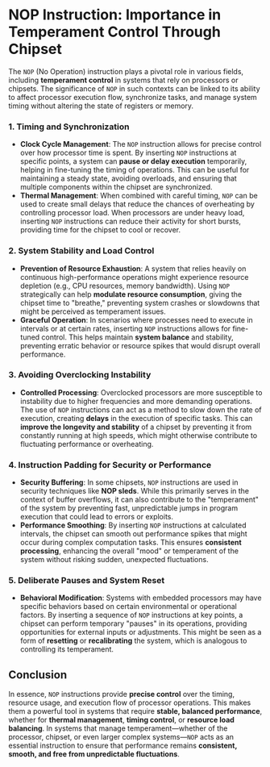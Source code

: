 # NOP Instruction: Importance in Temperament Control Through Chipset

The `NOP` (No Operation) instruction plays a pivotal role in various fields, including **temperament control** in systems that rely on processors or chipsets. The significance of `NOP` in such contexts can be linked to its ability to affect processor execution flow, synchronize tasks, and manage system timing without altering the state of registers or memory.

### 1. Timing and Synchronization
   - **Clock Cycle Management**: The `NOP` instruction allows for precise control over how processor time is spent. By inserting `NOP` instructions at specific points, a system can **pause or delay execution** temporarily, helping in fine-tuning the timing of operations. This can be useful for maintaining a steady state, avoiding overloads, and ensuring that multiple components within the chipset are synchronized.
   - **Thermal Management**: When combined with careful timing, `NOP` can be used to create small delays that reduce the chances of overheating by controlling processor load. When processors are under heavy load, inserting `NOP` instructions can reduce their activity for short bursts, providing time for the chipset to cool or recover.

### 2. System Stability and Load Control
   - **Prevention of Resource Exhaustion**: A system that relies heavily on continuous high-performance operations might experience resource depletion (e.g., CPU resources, memory bandwidth). Using `NOP` strategically can help **modulate resource consumption**, giving the chipset time to "breathe," preventing system crashes or slowdowns that might be perceived as temperament issues.
   - **Graceful Operation**: In scenarios where processes need to execute in intervals or at certain rates, inserting `NOP` instructions allows for fine-tuned control. This helps maintain **system balance** and stability, preventing erratic behavior or resource spikes that would disrupt overall performance.

### 3. Avoiding Overclocking Instability
   - **Controlled Processing**: Overclocked processors are more susceptible to instability due to higher frequencies and more demanding operations. The use of `NOP` instructions can act as a method to slow down the rate of execution, creating **delays** in the execution of specific tasks. This can **improve the longevity and stability** of a chipset by preventing it from constantly running at high speeds, which might otherwise contribute to fluctuating performance or overheating.

### 4. Instruction Padding for Security or Performance
   - **Security Buffering**: In some chipsets, `NOP` instructions are used in security techniques like **NOP sleds**. While this primarily serves in the context of buffer overflows, it can also contribute to the "temperament" of the system by preventing fast, unpredictable jumps in program execution that could lead to errors or exploits.
   - **Performance Smoothing**: By inserting `NOP` instructions at calculated intervals, the chipset can smooth out performance spikes that might occur during complex computation tasks. This ensures **consistent processing**, enhancing the overall "mood" or temperament of the system without risking sudden, unexpected fluctuations.

### 5. Deliberate Pauses and System Reset
   - **Behavioral Modification**: Systems with embedded processors may have specific behaviors based on certain environmental or operational factors. By inserting a sequence of `NOP` instructions at key points, a chipset can perform temporary "pauses" in its operations, providing opportunities for external inputs or adjustments. This might be seen as a form of **resetting** or **recalibrating** the system, which is analogous to controlling its temperament.

## Conclusion
In essence, `NOP` instructions provide **precise control** over the timing, resource usage, and execution flow of processor operations. This makes them a powerful tool in systems that require **stable, balanced performance**, whether for **thermal management**, **timing control**, or **resource load balancing**. In systems that manage temperament—whether of the processor, chipset, or even larger complex systems—`NOP` acts as an essential instruction to ensure that performance remains **consistent, smooth, and free from unpredictable fluctuations**.
